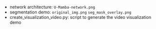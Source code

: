 - network architecture: `U-Mamba-network.png`
- segmentation demo: `original_img.png` `seg_mask_overlay.png`
- create_visualization_video.py: script to generate the video visualization demo
